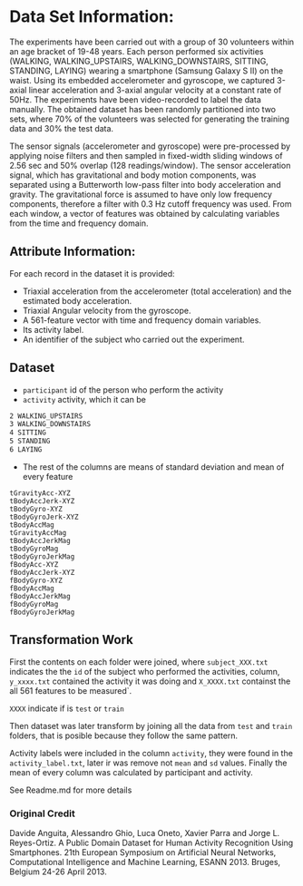 # Data Set Information:

The experiments have been carried out with a group of 30 volunteers within an age bracket of 19-48 years. Each person performed six activities (WALKING, WALKING_UPSTAIRS, WALKING_DOWNSTAIRS, SITTING, STANDING, LAYING) wearing a smartphone (Samsung Galaxy S II) on the waist. Using its embedded accelerometer and gyroscope, we captured 3-axial linear acceleration and 3-axial angular velocity at a constant rate of 50Hz. The experiments have been video-recorded to label the data manually. The obtained dataset has been randomly partitioned into two sets, where 70% of the volunteers was selected for generating the training data and 30% the test data.

The sensor signals (accelerometer and gyroscope) were pre-processed by applying noise filters and then sampled in fixed-width sliding windows of 2.56 sec and 50% overlap (128 readings/window). The sensor acceleration signal, which has gravitational and body motion components, was separated using a Butterworth low-pass filter into body acceleration and gravity. The gravitational force is assumed to have only low frequency components, therefore a filter with 0.3 Hz cutoff frequency was used. From each window, a vector of features was obtained by calculating variables from the time and frequency domain.


## Attribute Information:

For each record in the dataset it is provided:
- Triaxial acceleration from the accelerometer (total acceleration) and the estimated body acceleration.
- Triaxial Angular velocity from the gyroscope.
- A 561-feature vector with time and frequency domain variables.
- Its activity label.
- An identifier of the subject who carried out the experiment.

## Dataset

- `participant` id of the person who perform the activity
- `activity` activity, which it can be 
```1 WALKING
2 WALKING_UPSTAIRS
3 WALKING_DOWNSTAIRS
4 SITTING
5 STANDING
6 LAYING
```
- The rest of the columns are means of standard deviation and mean of every feature

```tBodyAcc-XYZ
tGravityAcc-XYZ
tBodyAccJerk-XYZ
tBodyGyro-XYZ
tBodyGyroJerk-XYZ
tBodyAccMag
tGravityAccMag
tBodyAccJerkMag
tBodyGyroMag
tBodyGyroJerkMag
fBodyAcc-XYZ
fBodyAccJerk-XYZ
fBodyGyro-XYZ
fBodyAccMag
fBodyAccJerkMag
fBodyGyroMag
fBodyGyroJerkMag
```

## Transformation Work

First the contents on each folder were joined, where `subject_XXX.txt` indicates the the `id` of the subject who performed the activities, column, `y_xxxx.txt` contained the activity it was doing and `X_XXXX.txt` containst the all 561 features to be measured`.

`XXXX` indicate if is `test` or `train`

Then dataset was later transform by joining all the data from `test` and `train` folders, that is posible because they follow the same pattern.

Activity labels were included in the column `activity`, they were found in the `activity_label.txt`, later ir was remove not `mean` and `sd` values. Finally the mean of every column was calculated by participant and activity.

See Readme.md for more details

### Original Credit
Davide Anguita, Alessandro Ghio, Luca Oneto, Xavier Parra and Jorge L. Reyes-Ortiz. A Public Domain Dataset for Human Activity Recognition Using Smartphones. 21th European Symposium on Artificial Neural Networks, Computational Intelligence and Machine Learning, ESANN 2013. Bruges, Belgium 24-26 April 2013. 